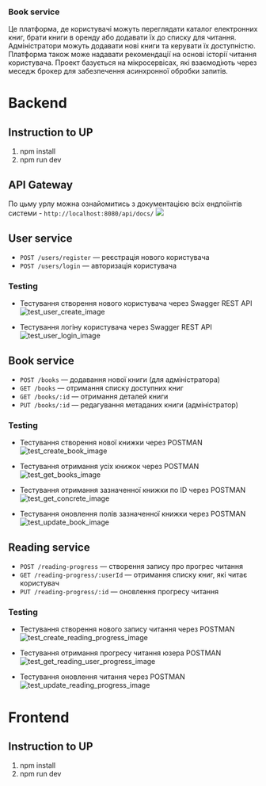 ### Book service

Це платформа, де користувачі можуть переглядати каталог електронних книг, брати книги в оренду або додавати їх до списку для читання. Адміністратори можуть додавати нові книги та керувати їх доступністю. Платформа також може надавати рекомендації на основі історії читання користувача.
Проект базується на мікросервісах, які взаємодіють через меседж брокер для забезпечення асинхронної обробки запитів.

# Backend
## Instruction to UP
1. npm install
2. npm run dev

## API Gateway
По цьму урлу можна ознайомитись з документацією всіх ендпоїнтів системи - `http://localhost:8080/api/docs/`
![](backend/gateway/media_readme/gateway_swagger.png)

## User service
* `POST /users/register` — реєстрація нового користувача
* `POST /users/login` — авторизація користувача

### Testing
* Тестування створення нового користувача через Swagger REST API
![test_user_create_image](backend/user/readme_media/test_user_create.png)

* Тестування логіну користувача через Swagger REST API
![test_user_login_image](backend/user/readme_media/test_user_login.png)

## Book service
* `POST /books` — додавання нової книги (для адміністратора)
* `GET /books` — отримання списку доступних книг
* `GET /books/:id` — отримання деталей книги
* `PUT /books/:id` — редагування метаданих книги (адміністратор)

### Testing
* Тестування створення нової книжки через POSTMAN
![test_create_book_image](backend/book/media_readme/test_create_book.png)

* Тестування отримання усіх книжок через POSTMAN
![test_get_books_image](backend/book/media_readme/test_get_books.png)

* Тестування отримання зазначенної книжки по ID через POSTMAN
![test_get_concrete_image](backend/book/media_readme/test_get_concrete_book.png)

* Тестування оновлення полів зазначенної книжки через POSTMAN
![test_update_book_image](backend/book/media_readme/test_update_book.png)


## Reading service
* `POST /reading-progress` — створення запису про прогрес читання
* `GET /reading-progress/:userId` — отримання списку книг, які читає користувач
* `PUT /reading-progress/:id` — оновлення прогресу читання

### Testing
* Тестування створення нового запису читання через POSTMAN
![test_create_reading_progress_image](backend/reading/media_readme/test_create_reading_progress.png)

* Тестування отримання прогресу читання юзера POSTMAN
![test_get_reading_user_progress_image](backend/reading/media_readme/test_get_reading_user_progress.png)

* Тестування оновлення читання через POSTMAN
![test_update_reading_progress_image](backend/reading/media_readme/test_update_reading_progress.png)

# Frontend
## Instruction to UP
1. npm install
2. npm run dev
